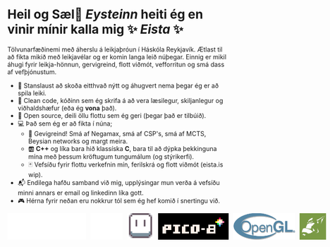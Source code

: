 # Heil og Sæl👋 _**Eysteinn**_ heiti ég en vinir mínir kalla mig ✨ _**Eista**_ ✨

Tölvunarfæðinemi með áherslu á leikjaþróun í Háskóla Reykjavík. Ætlast til að fikta mikið með leikjavélar og er komin langa leið núþegar. Einnig er mikil áhugi fyrir leikja-hönnun, gervigreind, flott viðmót, vefforritun og smá dass af vefþjónustum.
* 📰 Stanslaust að skoða eitthvað nýtt og áhugvert nema þegar ég er að spila leiki.
* 🧹 Clean code, kóðinn sem ég skrifa á að vera læsilegur, skiljanlegur og viðhaldshæfur (eða ég **vona** það).
* 📂 Open source, deili öllu flottu sem ég geri (þegar það er tilbúið).
* 💻 Það sem ég er að fikta í núna;
  * 🤖 Gevigreind! Smá af Negamax, smá af CSP's, smá af MCTS, Beysian networks og margt meira.
  * 🆎 **C++** og líka bara hið klassíska **C**, bara til að dýpka þekkinguna mína með þessum kröftugum tungumálum (og stýrikerfi).
  * 🃏 Vefsíðu fyrir flottu verkefnin mín, ferilskrá og flott viðmót (eista.is  wip). 
* 📬 Endilega hafðu samband við mig, upplýsingar mun verða á vefsíðu minni annars er email og linkedinn líka gott.
* 🎮 Hérna fyrir neðan eru nokkrur tól sem ég hef komið í snertingu við.

<div style="display: flex; gap: 10px; width: 50%; justify-content: space-around; max-height: 100px; align-items: center;">
  <img style="height: 60px" src="imgs/Unity_Logo.png" />
  <img style="height: 60px" src="imgs/Unreal_Logo.png" />
  <img style="height: 60px" src="imgs/Aseprite_Logo.png" />
  <img style="height: 60px" src="imgs/Pico8_Logo.png" />
  <img style="height: 60px" src="imgs/OpenGL_Logo.png" />
  <img style="height: 60px" src="imgs/Ogre_Logo.png" />
  <img style="height: 60px" src="imgs/React_Logo.png" />
  <img style="height: 60px" src="imgs/DotNet_Logo.png" />
  <img style="height: 60px" src="imgs/Docker_Logo.png" />
</div>
